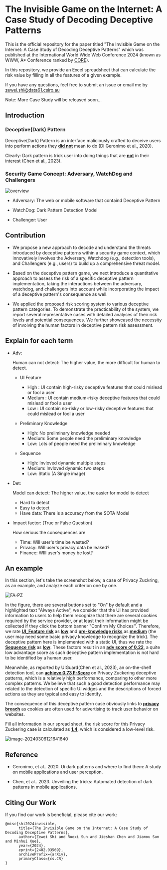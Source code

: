 # The Invisible Game on the Internet: A Case Study of Decoding Deceptive Patterns

This is the official repository for the paper titled "The Invisible Game on the Internet:
A Case Study of Decoding Deceptive Patterns" which was published at the International World Wide Web Conference 2024 (known as WWW, A* Conference ranked by [CORE](https://portal.core.edu.au/conf-ranks/)).

In this repository, we provide an Excel spreadsheet that can calculate the risk value by filling in all the features of a given example.



If you have any questions, feel free to submit an issue or email me by zewei.shi@data61.csiro.au



Note: More Case Study will be released soon...



## Introduction

### Deceptive(Dark) Pattern

Deceptive(Dark) Pattern is an interface maliciously crafted to deceive users into perform actions they **<u>did not</u>** mean to do (Di Geronimo et al., 2020).

Clearly: Dark pattern is trick user into doing things that are **<u>not</u>** in their interest (Chen et al., 2023).



### Security Game Concept: Adversary, WatchDog and Challengers

![overview](/Users/rioshi/Desktop/Decoding-Deceptive-Patterns/assets/overview.jpg)

* Adversary: The web or mobile software that containd Deceptive Pattern

* WatchDog: Dark Pattern Detection Model

* Challenger: User

	

## Contribution

* We propose a new approach to decode and understand the threats introduced by deceptive patterns within a security game context, which innovatively involves the Adversary, Watchdog (e.g., detection tools), and Challengers (e.g., users) to build up a comprehensive threat model. 

* Based on the deceptive pattern game, we next introduce a quantitative approach to assess the risk of a specific deceptive pattern implementation, taking the interactions between the adversary, watchdog, and challengers into account while incorporating the impact of a deceptive pattern's consequence as well.
* We applied the proposed risk scoring system to various deceptive pattern categories. To demonstrate the practicability of the system, we report several representative cases with detailed analyses of their risk levels and potential consequences. We further showcased the necessity of involving the human factors in deceptive pattern risk assessment.




## Explain for each term

* Adv: 

	Human can not detect: The higher value, the more difficult for human to detect.

	*  UI Feature
		* High : UI contain high-risky deceptive features that could mislead or fool a user
		* Medium : UI contain medium-risky deceptive features that could mislead or fool a user
		* Low : UI contain no-risky or low-risky deceptive features that could mislead or fool a user

	* Preliminary Knowledge
		* High: No preliminary knowledge needed
		* Medium: Some people need the preliminary knowledge
		* Low: Lots of people need the preliminary knowledge

	* Sequence
		* High: Invloved dynamic multiple steps
		* Medium: Invloved dynamic two steps
		* Low: Static (A Single image)

* Det: 

	Model can detect: The higher value, the easier for model to detect

	* Hard to detect
	* Easy to detect
	* Have data: There is a accuracy from the SOTA Model

* Impact factor:  (True or False Question)

	How serious the consequences are

	* Time: Will user's time be wasted?
	* Privacy: Will user's privacy data be leaked?
	* Finance: WIll user's money be lost?



## An example

In this section, let's take the screenshot below, a case of Privacy Zuckring, as an example, and analyze each criterion one by one.



![FA-PZ](/Users/rioshi/Desktop/Decoding-Deceptive-Patterns/assets/FA-PZ.jpg)



In the figure, there are several buttons set to "On" by default and a highlighted text "Always Active", we consider that the UI has provided information to users to help them recognize that there are several cookies required by the service provider, or at least their information might be collected if they click the bottom banner "Confirm My Choices''. Therefore, we rate **<u>UI_Feature risk</u>** as **<u>low</u>** and **<u>pre-knowledge risks</u>** as **<u>medium</u>** (the user may need some basic privacy knowledge to recognize the trick). The deceptive pattern here is implemented with a static UI, thus we rate the **<u>Sequence risk</u>** as **<u>low</u>**. These factors result in an **<u>adv score of 0.22</u>**, a quite low advantage score as such deceptive pattern implementation is not hard to be identified by a human user.

Meanwhile, as reported by UIGuard(Chen et al., 2023), an on-the-shelf detection tool, can **<u>achieve 0.73 F-Score</u>** on Privacy Zuckering deceptive patterns, which is a relatively high performance, comparing to other more complex patterns. We believe that such a good detection performance may related to the detection of specific UI widges and the descriptions of forced actions as they are typical and easy to identify. 

The consequence of this deceptive pattern case obviously links to **<u>privacy breach</u>** as cookies are often used for advertising to track user behavior on websites. 

Fill all information in our spread sheet, the risk score for this Privacy Zuckering case is calculated as **<u>1.4</u>**, which is considered a low-level risk.

![image-20240306121641640](/Users/rioshi/Desktop/Decoding-Deceptive-Patterns/assets/FA-PZ-Score.png)



## Reference

* Geronimo, et al.. 2020. Ui dark patterns and where to find them: A study on mobile applications and user perception.

* Chen, et al.. 2023. Unveiling the tricks: Automated detection of dark patterns in mobile applications.



## Citing Our Work

If you find our work is beneficial, please cite our work:
```
@misc{shi2024invisible,
      title={The Invisible Game on the Internet: A Case Study of Decoding Deceptive Patterns}, 
      author={Zewei Shi and Ruoxi Sun and Jieshan Chen and Jiamou Sun and Minhui Xue},
      year={2024},
      eprint={2402.03569},
      archivePrefix={arXiv},
      primaryClass={cs.CR}
}
```